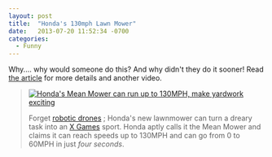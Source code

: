 ```yaml
---
layout: post
title:  "Honda's 130mph Lawn Mower"
date:   2013-07-20 11:52:34 -0700
categories:
  - Funny
---
```


Why.... why would someone do this? And why didn't they do it sooner! Read  [the article](http://www.engadget.com/2013/07/19/honda-mean-mower/)  for more details and another video.

 > 
 > 
 >  
 > 
 >  [![Honda's Mean Mower can run up to 130MPH, make yardwork exciting](/attachments/5e48d93de57a10e5fff5d514257b6455/image.png)](http://www.engadget.com/2013/07/19/honda-mean-mower/) 
 > 
 > Forget [robotic drones](http://www.engadget.com/2012/08/21/honda-miimo-robotic-lawn-mower/) ; Honda's new lawnmower can turn a dreary task into an [X Games](http://www.engadget.com/2009/08/17/x-games-3d-the-movie-debuts-august-21/) sport. Honda aptly calls it the Mean Mower and claims it can reach speeds up to 130MPH and can go from 0 to 60MPH in just *four seconds*.
 > 
 >  
 > 
 > 
